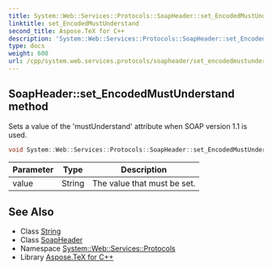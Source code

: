 ```yaml
---
title: System::Web::Services::Protocols::SoapHeader::set_EncodedMustUnderstand method
linktitle: set_EncodedMustUnderstand
second_title: Aspose.TeX for C++
description: 'System::Web::Services::Protocols::SoapHeader::set_EncodedMustUnderstand method. Sets a value of the ''mustUnderstand'' attribute when SOAP version 1.1 is used in C++.'
type: docs
weight: 600
url: /cpp/system.web.services.protocols/soapheader/set_encodedmustunderstand/
---
```

## SoapHeader::set_EncodedMustUnderstand method


Sets a value of the 'mustUnderstand' attribute when SOAP version 1.1 is used.

```cpp
void System::Web::Services::Protocols::SoapHeader::set_EncodedMustUnderstand(String value)
```


| Parameter | Type | Description |
| --- | --- | --- |
| value | String | The value that must be set. |

## See Also

* Class [String](../../../system/string/)
* Class [SoapHeader](../)
* Namespace [System::Web::Services::Protocols](../../)
* Library [Aspose.TeX for C++](../../../)
